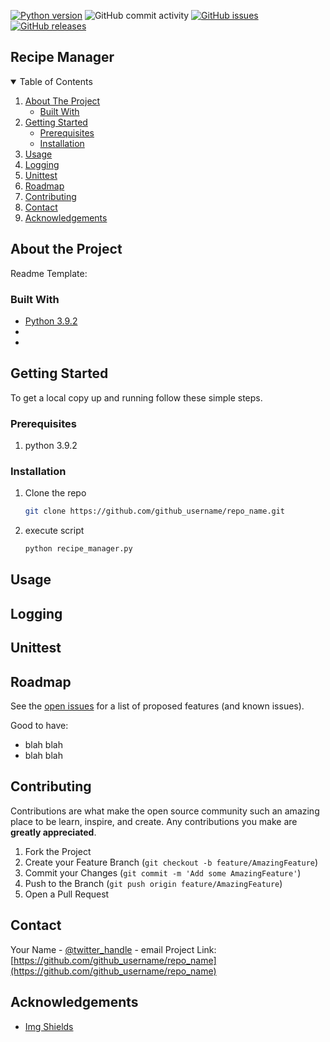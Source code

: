 <!-- PROJECT SHIELDS -->
<!--
https://www.markdownguide.org/basic-syntax/#reference-style-links
-->

[![Python version][python-shield]][python-url]
![GitHub commit activity][commits-shield]
[![GitHub issues][issues-shield]][issues-url]
[![GitHub releases][releases-shield]][releases-url]

## Recipe Manager
<!-- ![product-screenshot] -->
<!-- TABLE OF CONTENTS -->
<details open="open">
  <summary>Table of Contents</summary>
  <ol>
    <li>
      <a href="#about-the-project">About The Project</a>
      <ul>
        <li><a href="#built-with">Built With</a></li>
      </ul>
    </li>
    <li>
      <a href="#getting-started">Getting Started</a>
      <ul>
        <li><a href="#prerequisites">Prerequisites</a></li>
        <li><a href="#installation">Installation</a></li>
      </ul>
    </li>
    <li><a href="#usage">Usage</a></li>
    <li><a href="#logging">Logging</a></li>
    <li><a href="#unittest">Unittest</a></li>
    <li><a href="#roadmap">Roadmap</a></li>
    <li><a href="#contributing">Contributing</a></li>
    <li><a href="#contact">Contact</a></li>
    <li><a href="#acknowledgements">Acknowledgements</a></li>
  </ol>
</details>

## About the Project
Readme Template:

### Built With
* [Python 3.9.2](https://www.python.org/downloads/release/python-392/)
* 
* 

<!-- GETTING STARTED -->
## Getting Started
To get a local copy up and running follow these simple steps.

### Prerequisites
1. python 3.9.2

### Installation

1. Clone the repo
   ```sh
   git clone https://github.com/github_username/repo_name.git
   ```
2. execute script
   ```sh
   python recipe_manager.py
   ``` 

<!-- Usage -->
## Usage

<!-- LOGGING -->
## Logging

<!-- UNITTEST -->
## Unittest

<!-- ROADMAP -->
## Roadmap

See the [open issues](https://github.com/<your_username>/<repository>/issues) for a list of proposed features (and known issues).

Good to have:
* blah blah
* blah blah

<!-- CONTRIBUTING -->
## Contributing

Contributions are what make the open source community such an amazing place to be learn, inspire, and create. Any contributions you make are **greatly appreciated**.

1. Fork the Project
2. Create your Feature Branch (`git checkout -b feature/AmazingFeature`)
3. Commit your Changes (`git commit -m 'Add some AmazingFeature'`)
4. Push to the Branch (`git push origin feature/AmazingFeature`)
5. Open a Pull Request


<!-- CONTACT -->
## Contact
Your Name - [@twitter_handle](https://twitter.com/twitter_handle) - email
Project Link: [https://github.com/github_username/repo_name](https://github.com/github_username/repo_name)


<!-- ACKNOWLEDGEMENTS -->
## Acknowledgements
* [Img Shields](https://shields.io)


<!-- MARKDOWN LINKS & IMAGES -->
[python-shield]: https://img.shields.io/badge/Python-3.9.2-blue.svg
[python-url]: https://www.python.org/downloads/release/python-392/
[commits-shield]: https://img.shields.io/github/commit-activity/y/thraddash/recipe_manager
[issues-shield]: https://img.shields.io/github/issues/thraddash/recipe_manager
[issues-url]: https://github.com/thraddash/recipe_manager/issues
[releases-shield]: https://img.shields.io/github/release/thraddash/recipe_manager
[releases-url]: https://github.com/thraddash/recipe_manager/releases
<!-- [product-screenshot]: /images/screenshot.png -->
